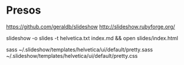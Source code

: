 Presos
======

https://github.com/geraldb/slideshow
http://slideshow.rubyforge.org/

slideshow -o slides -t helvetica.txt index.md && open slides/index.html

sass ~/.slideshow/templates/helvetica/ui/default/pretty.sass ~/.slideshow/templates/helvetica/ui/default/pretty.css